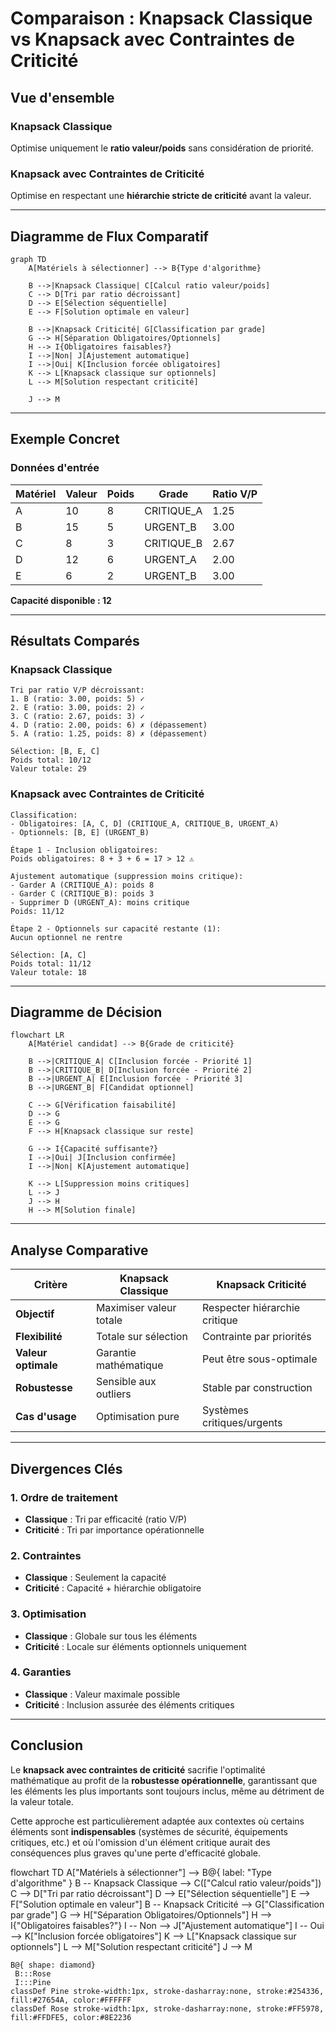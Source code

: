 # Comparaison : Knapsack Classique vs Knapsack avec Contraintes de Criticité

## Vue d'ensemble

### Knapsack Classique
Optimise uniquement le **ratio valeur/poids** sans considération de priorité.

### Knapsack avec Contraintes de Criticité
Optimise en respectant une **hiérarchie stricte de criticité** avant la valeur.

---

## Diagramme de Flux Comparatif

```mermaid
graph TD
    A[Matériels à sélectionner] --> B{Type d'algorithme}
    
    B -->|Knapsack Classique| C[Calcul ratio valeur/poids]
    C --> D[Tri par ratio décroissant]
    D --> E[Sélection séquentielle]
    E --> F[Solution optimale en valeur]
    
    B -->|Knapsack Criticité| G[Classification par grade]
    G --> H[Séparation Obligatoires/Optionnels]
    H --> I{Obligatoires faisables?}
    I -->|Non| J[Ajustement automatique]
    I -->|Oui| K[Inclusion forcée obligatoires]
    K --> L[Knapsack classique sur optionnels]
    L --> M[Solution respectant criticité]
    
    J --> M
```

---

## Exemple Concret

### Données d'entrée

| Matériel | Valeur | Poids | Grade | Ratio V/P |
|----------|--------|--------|--------|-----------|
| A        | 10     | 8      | CRITIQUE_A | 1.25 |
| B        | 15     | 5      | URGENT_B   | 3.00 |
| C        | 8      | 3      | CRITIQUE_B | 2.67 |
| D        | 12     | 6      | URGENT_A   | 2.00 |
| E        | 6      | 2      | URGENT_B   | 3.00 |

**Capacité disponible : 12**

---

## Résultats Comparés

### Knapsack Classique

```
Tri par ratio V/P décroissant:
1. B (ratio: 3.00, poids: 5) ✓
2. E (ratio: 3.00, poids: 2) ✓ 
3. C (ratio: 2.67, poids: 3) ✓
4. D (ratio: 2.00, poids: 6) ✗ (dépassement)
5. A (ratio: 1.25, poids: 8) ✗ (dépassement)

Sélection: [B, E, C]
Poids total: 10/12
Valeur totale: 29
```

### Knapsack avec Contraintes de Criticité

```
Classification:
- Obligatoires: [A, C, D] (CRITIQUE_A, CRITIQUE_B, URGENT_A)
- Optionnels: [B, E] (URGENT_B)

Étape 1 - Inclusion obligatoires:
Poids obligatoires: 8 + 3 + 6 = 17 > 12 ⚠️

Ajustement automatique (suppression moins critique):
- Garder A (CRITIQUE_A): poids 8
- Garder C (CRITIQUE_B): poids 3
- Supprimer D (URGENT_A): moins critique
Poids: 11/12

Étape 2 - Optionnels sur capacité restante (1):
Aucun optionnel ne rentre

Sélection: [A, C]
Poids total: 11/12
Valeur totale: 18
```

---

## Diagramme de Décision

```mermaid
flowchart LR
    A[Matériel candidat] --> B{Grade de criticité}
    
    B -->|CRITIQUE_A| C[Inclusion forcée - Priorité 1]
    B -->|CRITIQUE_B| D[Inclusion forcée - Priorité 2]
    B -->|URGENT_A| E[Inclusion forcée - Priorité 3]
    B -->|URGENT_B| F[Candidat optionnel]
    
    C --> G[Vérification faisabilité]
    D --> G
    E --> G
    F --> H[Knapsack classique sur reste]
    
    G --> I{Capacité suffisante?}
    I -->|Oui| J[Inclusion confirmée]
    I -->|Non| K[Ajustement automatique]
    
    K --> L[Suppression moins critiques]
    L --> J
    J --> H
    H --> M[Solution finale]
```

---

## Analyse Comparative

| Critère | Knapsack Classique | Knapsack Criticité |
|---------|-------------------|-------------------|
| **Objectif** | Maximiser valeur totale | Respecter hiérarchie critique |
| **Flexibilité** | Totale sur sélection | Contrainte par priorités |
| **Valeur optimale** | Garantie mathématique | Peut être sous-optimale |
| **Robustesse** | Sensible aux outliers | Stable par construction |
| **Cas d'usage** | Optimisation pure | Systèmes critiques/urgents |

---

## Divergences Clés

### 1. **Ordre de traitement**
- **Classique** : Tri par efficacité (ratio V/P)
- **Criticité** : Tri par importance opérationnelle

### 2. **Contraintes**
- **Classique** : Seulement la capacité
- **Criticité** : Capacité + hiérarchie obligatoire

### 3. **Optimisation**
- **Classique** : Globale sur tous les éléments
- **Criticité** : Locale sur éléments optionnels uniquement

### 4. **Garanties**
- **Classique** : Valeur maximale possible
- **Criticité** : Inclusion assurée des éléments critiques

---

## Conclusion

Le **knapsack avec contraintes de criticité** sacrifie l'optimalité mathématique au profit de la **robustesse opérationnelle**, garantissant que les éléments les plus importants sont toujours inclus, même au détriment de la valeur totale.

Cette approche est particulièrement adaptée aux contextes où certains éléments sont **indispensables** (systèmes de sécurité, équipements critiques, etc.) et où l'omission d'un élément critique aurait des conséquences plus graves qu'une perte d'efficacité globale.



flowchart TD
    A["Matériels à sélectionner"] --> B@{ label: "Type d'algorithme" }
    B -- Knapsack Classique --> C(["Calcul ratio valeur/poids"])
    C --> D["Tri par ratio décroissant"]
    D --> E["Sélection séquentielle"]
    E --> F["Solution optimale en valeur"]
    B -- Knapsack Criticité --> G["Classification par grade"]
    G --> H["Séparation Obligatoires/Optionnels"]
    H --> I{"Obligatoires faisables?"}
    I -- Non --> J["Ajustement automatique"]
    I -- Oui --> K["Inclusion forcée obligatoires"]
    K --> L["Knapsack classique sur optionnels"]
    L --> M["Solution respectant criticité"]
    J --> M

    B@{ shape: diamond}
     B:::Rose
     I:::Pine
    classDef Pine stroke-width:1px, stroke-dasharray:none, stroke:#254336, fill:#27654A, color:#FFFFFF
    classDef Rose stroke-width:1px, stroke-dasharray:none, stroke:#FF5978, fill:#FFDFE5, color:#8E2236



